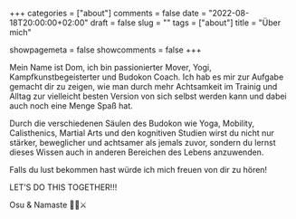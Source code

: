 +++
categories = ["about"]
comments = false
date = "2022-08-18T20:00:00+02:00"
draft = false
slug = ""
tags = ["about"]
title = "Über mich"

showpagemeta = false
showcomments = false
+++

Mein Name ist Dom, ich bin passionierter Mover, Yogi, Kampfkunstbegeisterter und Budokon Coach. Ich hab es mir zur Aufgabe gemacht dir zu zeigen, wie man durch mehr Achtsamkeit im Trainig und Alltag zur vielleicht besten Version von sich selbst werden kann und dabei auch noch eine Menge Spaß hat.

Durch die verschiedenen Säulen des Budokon wie Yoga, Mobility, Calisthenics, Martial Arts und den kognitiven Studien wirst du nicht nur stärker, beweglicher und achtsamer als jemals zuvor, sondern du lernst dieses Wissen auch in anderen Bereichen des Lebens anzuwenden.

Falls du lust bekommen hast würde ich mich freuen von dir zu hören!

LET’S DO THIS TOGETHER!!!

Osu & Namaste
🙏🖤⚔️